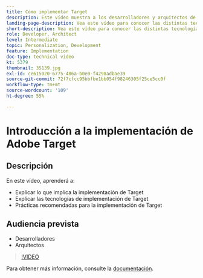 ```yaml
---
title: Cómo implementar Target
description: Este vídeo muestra a los desarrolladores y arquitectos de Adobe Target a través de la implementación de Target. Vea este vídeo para conocer las distintas tecnologías de implementación de Target y utilizar las prácticas recomendadas de implementación de Target.
landing-page-description: Vea este vídeo para conocer las distintas tecnologías de implementación de Target y utilizar las prácticas recomendadas de implementación de Target.
short-description: Vea este vídeo para conocer las distintas tecnologías de implementación de Target y utilizar las prácticas recomendadas de implementación de Target.
role: Developer, Architect
level: Intermediate
topic: Personalization, Development
feature: Implementation
doc-type: technical video
kt: 5379
thumbnail: 35139.jpg
exl-id: ce615020-6775-486a-b0e0-f4298adbae39
source-git-commit: 72f7cfcc95bbfbe1bb054f98246305f25ce5cc0f
workflow-type: tm+mt
source-wordcount: '109'
ht-degree: 55%

---
```


# Introducción a la implementación de Adobe Target

## Descripción

En este vídeo, aprenderá a:

* Explicar lo que implica la implementación de Target
* Explicar las tecnologías de implementación de Target
* Prácticas recomendadas para la implementación de Target

## Audiencia prevista

* Desarrolladores
* Arquitectos

>[!VIDEO](https://video.tv.adobe.com/v/35139/?quality=12)

Para obtener más información, consulte la [documentación](https://experienceleague.adobe.com/docs/target/using/implement-target/implementing-target.html?lang=en).
